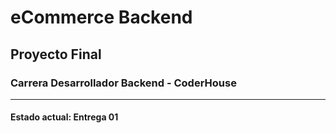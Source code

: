 # eCommerce Backend
## Proyecto Final 
### Carrera Desarrollador Backend - CoderHouse
---
#### Estado actual: Entrega 01